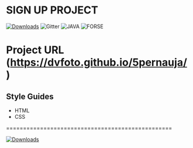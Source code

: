 # SIGN UP PROJECT 
[![Downloads](https://img.shields.io/badge/COPYRIGHT%20-DVFoto-green)](https://dvfoto.lt)
![Gitter](https://img.shields.io/badge/HTML%20-CSS-yellowgreen)
![JAVA](https://img.shields.io/badge/JAVA-script-red)
![FORSE](https://img.shields.io/badge/FORCE-WithYou-blue)


# Project URL (https://dvfoto.github.io/5pernauja/)

## Style Guides

  -  HTML
  -  CSS

=================================================

[![Downloads](https://img.shields.io/badge/COPYRIGHT%20-DVFoto-green)](https://dvfoto.lt)
